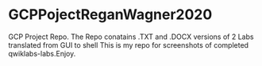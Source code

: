 # GCPPojectReganWagner2020
 GCP Project Repo.
 The Repo conatains .TXT and .DOCX versions of 2 Labs translated from GUI to shell
 This is my repo for screenshots of completed qwiklabs-labs.Enjoy.
